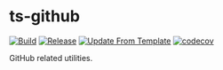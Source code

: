 # ts-github
[![Build](https://github.com/infra-blocks/ts-github/actions/workflows/build.yml/badge.svg)](https://github.com/infra-blocks/ts-github/actions/workflows/build.yml)
[![Release](https://github.com/infra-blocks/ts-github/actions/workflows/release.yml/badge.svg)](https://github.com/infra-blocks/ts-github/actions/workflows/release.yml)
[![Update From Template](https://github.com/infra-blocks/ts-github/actions/workflows/update-from-template.yml/badge.svg)](https://github.com/infra-blocks/ts-github/actions/workflows/update-from-template.yml)
[![codecov](https://codecov.io/gh/infra-blocks/ts-github/graph/badge.svg?token=TIRIYQLXT9)](https://codecov.io/gh/infra-blocks/ts-github)

GitHub related utilities.
